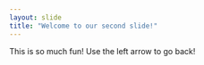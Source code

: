 ```yaml
---
layout: slide
title: "Welcome to our second slide!"
---
```

This is so much fun!
Use the left arrow to go back!
